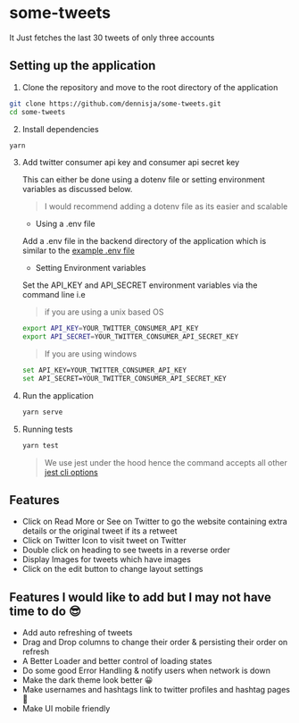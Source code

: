 # some-tweets

It Just fetches the last 30 tweets of only three accounts

## Setting up the application

1. Clone the repository and move to the root directory of the application

```sh
git clone https://github.com/dennisja/some-tweets.git
cd some-tweets
```

2. Install dependencies

```sh
yarn
```

3. Add twitter consumer api key and consumer api secret key

   This can either be done using a dotenv file or setting environment variables as discussed below.

   > I would recommend adding a dotenv file as its easier and scalable

   - Using a .env file

   Add a .env file in the backend directory of the application which is similar to the [example .env file](backend/.env.example)

   - Setting Environment variables

   Set the API_KEY and API_SECRET environment variables via the command line i.e

   > if you are using a unix based OS

   ```sh
   export API_KEY=YOUR_TWITTER_CONSUMER_API_KEY
   export API_SECRET=YOUR_TWITTER_CONSUMER_API_SECRET_KEY
   ```

   > If you are using windows

   ```sh
   set API_KEY=YOUR_TWITTER_CONSUMER_API_KEY
   set API_SECRET=YOUR_TWITTER_CONSUMER_API_SECRET_KEY
   ```

4. Run the application

   ```sh
   yarn serve
   ```

5. Running tests

   ```sh
   yarn test
   ```

   > We use jest under the hood hence the command accepts all other [jest cli options](https://jestjs.io/docs/en/cli)

## Features

- Click on Read More or See on Twitter to go the website containing extra details or the original tweet if its a retweet
- Click on Twitter Icon to visit tweet on Twitter
- Double click on heading to see tweets in a reverse order
- Display Images for tweets which have images
- Click on the edit button to change layout settings

## Features I would like to add but I may not have time to do 😎

- Add auto refreshing of tweets
- Drag and Drop columns to change their order & persisting their order on refresh
- A Better Loader and better control of loading states
- Do some good Error Handling & notify users when network is down
- Make the dark theme look better 😀
- Make usernames and hashtags link to twitter profiles and hashtag pages 🎉
- Make UI mobile friendly
